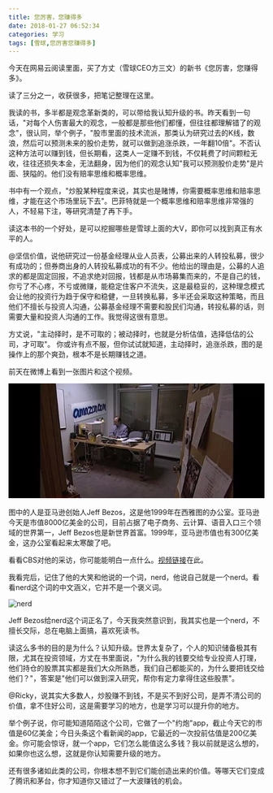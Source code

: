 ```yaml
---
title: 您厉害，您赚得多
date: 2018-01-27 06:52:34
categories: 学习
tags: [雪球,您厉害您赚得多]
---
```


今天在网易云阅读里面，买了方丈（雪球CEO方三文）的新书《您厉害，您赚得多》。

读了三分之一，收获很多，把笔记整理在这里。

我读的书，多半都是观念革新类的，可以带给我认知升级的书。昨天看到一句话，"对每个人伤害最大的观念，一般都是那些他们都懂，但往往都理解错了的观念"，很认同，举个例子，"股市里面的技术流派，那类认为研究过去的K线，数浪，然后可以预测未来的股价走势，就可以做到追涨杀跌，一年翻10倍"。不否认这种方法可以赚到钱，但长期看，这类人一定赚不到钱，不仅耗费了时间颗粒无收，往往还损失本金，无法翻身，因为他们的观念认知"我可以预测股价走势"是片面、狭隘的。他们没有赔率思维和概率思维。

书中有一个观点，"炒股某种程度来说，其实也是赌博，你需要概率思维和赔率思维，才能在这个市场里玩下去"。巴菲特就是一个概率思维和赔率思维非常强的人，不轻易下注，等研究清楚了再下手。

读这本书的一个好处，是可以挖掘哪些是雪球上面的大V，即你可以找到真正有水平的人。

@坚信价值，说他研究过一份基金经理从业人员表，公募出来的人转投私募，很少有成功的；但券商出身的人转投私募成功的有不少。他给出的理由是，公募的人追求的都是固定回报，不追求绝对回报，钱都是从市场募集而来的，不是自己的钱，你亏了不心疼，不亏或微赚，能稳定住客户不流失，这是最稳妥的，这种理念模式会让他的投资行为趋于保守和稳健，一旦转换私募，多半还会采取这种策略，而且他们不擅长与投资人沟通，公募基金经理不需要和股民们沟通，转投私募的话，则需要大量和投资人沟通的工作。我觉得这很有意思。

方丈说，"主动择时，是不可取的；被动择时，也就是分析估值，选择低估的公司，才可取"。 你或许有点不服，但你试试就知道，主动择时，追涨杀跌，图的是操作上的那个爽劲，根本不是长期赚钱之道。

前天在微博上看到一张图片和这个视频。

![amazon](chat-log-from-snowball/amazon1999.jpg)

图中的人是亚马逊创始人Jeff Bezos，这是他1999年在西雅图的办公室。亚马逊今天是市值8000亿美金的公司，目前占据了电子商务、云计算、语音入口三个领域的世界第一，Jeff Bezos也是新世界首富。1999年，亚马逊市值也有300亿美金，这办公室看起来太寒酸了吧。

看看CBS对他的采访，你可能能明白一点什么。[视频链接](https://v.qq.com/x/page/v0527okizp5.html)在此。

我看完后，记住了他的大笑和他说的一个词，nerd，他说自己就是一个nerd。看看nerd这个词的中文涵义，它并不是一个褒义词。

![nerd](chat-log-from-snowball/meaning-of-nerd.jpg)

Jeff Bezos给nerd这个词正名了，今天我突然意识到，我其实也是一个nerd，不擅长交际，总在电脑上面搞，喜欢死读书。

读这么多书的目的是为什么？认知升级。世界太复杂了，个人的知识储备极其有限，尤其在投资领域，方丈在书里面说，"为什么我的钱要交给专业投资人打理，他们持仓的股票其实都是我们大众所熟悉，我们自己都能买的，为什么要把钱交给他们？"，答案是"他们可以做到深入研究，帮你有定力拿得住这些股票"。

@Ricky，说其实大多数人，炒股赚不到钱，不是买不到好公司，是弄不清公司的价值，拿不住好公司，这是需要学习的地方，也是学习可以提升你的地方。

举个例子说，你可能知道陌陌这个公司，它做了一个"约炮"app，截止今天它的市值是60亿美金；今日头条这个看新闻的app，它最近的一次投前估值是200亿美金。你可能会惊讶，就一个app，它们怎么能值这么多钱？我以前就是这么想的，如果你也这么想，这就是你认知需要升级的地方。

还有很多诸如此类的公司，你根本想不到它们能创造出来的价值。等哪天它们变成了腾讯和茅台，你才知道你又错过了一大波赚钱的机会。











